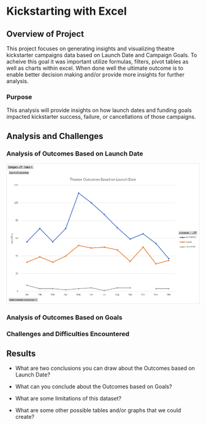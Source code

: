 # Kickstarting with Excel

## Overview of Project

This project focuses on generating insights and visualizing theatre kickstarter campaigns data based on Launch Date and Campaign Goals.  To acheive this goal it was important utilize formulas, filters, pivot tables as well as charts within excel.  When done well the ultimate outcome is to enable better decision making and/or provide more insights for further analysis.

### Purpose

This analysis will provide insights on how launch dates and funding goals impacted kickstarter success, failure, or cancellations of those campaigns.

## Analysis and Challenges

### Analysis of Outcomes Based on Launch Date

![Theater Outcomes vs Launch Data](/Theater_Outcomes_vs_Launch.png)

### Analysis of Outcomes Based on Goals

### Challenges and Difficulties Encountered

## Results

- What are two conclusions you can draw about the Outcomes based on Launch Date?

- What can you conclude about the Outcomes based on Goals?

- What are some limitations of this dataset?

- What are some other possible tables and/or graphs that we could create?
